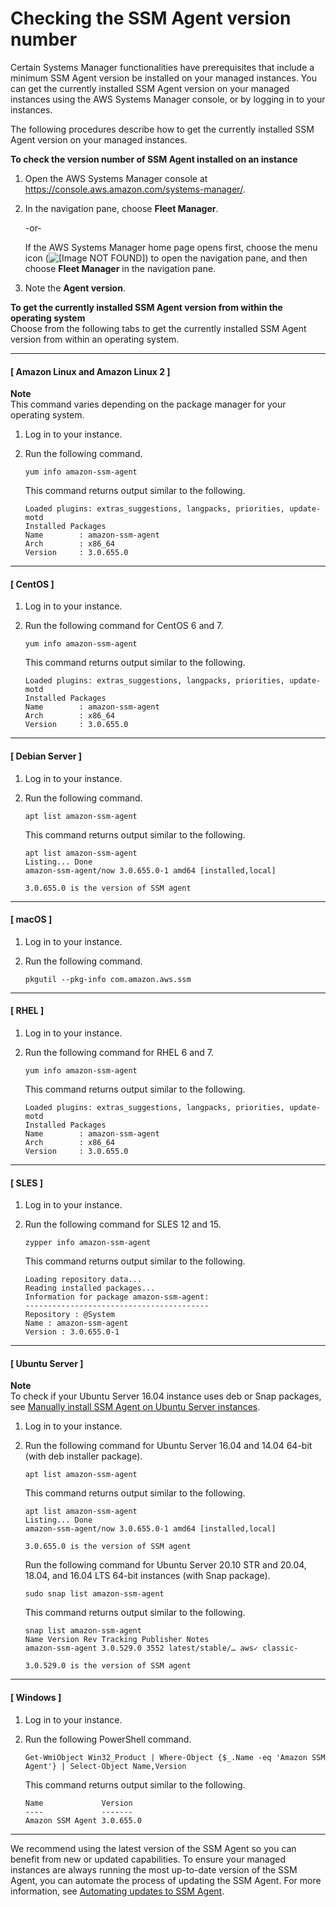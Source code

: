 # Checking the SSM Agent version number<a name="ssm-agent-get-version"></a>

Certain Systems Manager functionalities have prerequisites that include a minimum SSM Agent version be installed on your managed instances\. You can get the currently installed SSM Agent version on your managed instances using the AWS Systems Manager console, or by logging in to your instances\.

The following procedures describe how to get the currently installed SSM Agent version on your managed instances\.

**To check the version number of SSM Agent installed on an instance**

1. Open the AWS Systems Manager console at [https://console\.aws\.amazon\.com/systems\-manager/](https://console.aws.amazon.com/systems-manager/)\.

1. In the navigation pane, choose **Fleet Manager**\.

   \-or\-

   If the AWS Systems Manager home page opens first, choose the menu icon \(![\[Image NOT FOUND\]](http://docs.aws.amazon.com/systems-manager/latest/userguide/images/menu-icon-small.png)\) to open the navigation pane, and then choose **Fleet Manager** in the navigation pane\.

1. Note the **Agent version**\.

**To get the currently installed SSM Agent version from within the operating system**  
Choose from the following tabs to get the currently installed SSM Agent version from within an operating system\.

------
#### [ Amazon Linux and Amazon Linux 2 ]
**Note**  
This command varies depending on the package manager for your operating system\.

1. Log in to your instance\.

1. Run the following command\.

   ```
   yum info amazon-ssm-agent
   ```

   This command returns output similar to the following\.

   ```
   Loaded plugins: extras_suggestions, langpacks, priorities, update-motd
   Installed Packages
   Name        : amazon-ssm-agent
   Arch        : x86_64
   Version     : 3.0.655.0
   ```

------
#### [ CentOS ]

1. Log in to your instance\.

1. Run the following command for CentOS 6 and 7\.

   ```
   yum info amazon-ssm-agent
   ```

   This command returns output similar to the following\.

   ```
   Loaded plugins: extras_suggestions, langpacks, priorities, update-motd
   Installed Packages
   Name        : amazon-ssm-agent
   Arch        : x86_64
   Version     : 3.0.655.0
   ```

------
#### [ Debian Server ]

1. Log in to your instance\.

1. Run the following command\.

   ```
   apt list amazon-ssm-agent
   ```

   This command returns output similar to the following\.

   ```
   apt list amazon-ssm-agent
   Listing... Done
   amazon-ssm-agent/now 3.0.655.0-1 amd64 [installed,local]
   
   3.0.655.0 is the version of SSM agent
   ```

------
#### [ macOS ]

1. Log in to your instance\.

1. Run the following command\.

   ```
   pkgutil --pkg-info com.amazon.aws.ssm
   ```

------
#### [ RHEL ]

1. Log in to your instance\.

1. Run the following command for RHEL 6 and 7\.

   ```
   yum info amazon-ssm-agent
   ```

   This command returns output similar to the following\.

   ```
   Loaded plugins: extras_suggestions, langpacks, priorities, update-motd
   Installed Packages
   Name        : amazon-ssm-agent
   Arch        : x86_64
   Version     : 3.0.655.0
   ```

------
#### [ SLES ]

1. Log in to your instance\.

1. Run the following command for SLES 12 and 15\.

   ```
   zypper info amazon-ssm-agent
   ```

   This command returns output similar to the following\.

   ```
   Loading repository data...
   Reading installed packages...
   Information for package amazon-ssm-agent:
   -----------------------------------------
   Repository : @System
   Name : amazon-ssm-agent
   Version : 3.0.655.0-1
   ```

------
#### [ Ubuntu Server ]
**Note**  
To check if your Ubuntu Server 16\.04 instance uses deb or Snap packages, see [Manually install SSM Agent on Ubuntu Server instances](agent-install-ubuntu.md)\.

1. Log in to your instance\.

1. Run the following command for Ubuntu Server 16\.04 and 14\.04 64\-bit \(with deb installer package\)\.

   ```
   apt list amazon-ssm-agent
   ```

   This command returns output similar to the following\.

   ```
   apt list amazon-ssm-agent
   Listing... Done
   amazon-ssm-agent/now 3.0.655.0-1 amd64 [installed,local]
   
   3.0.655.0 is the version of SSM agent
   ```

   Run the following command for Ubuntu Server 20\.10 STR and 20\.04, 18\.04, and 16\.04 LTS 64\-bit instances \(with Snap package\)\.

   ```
   sudo snap list amazon-ssm-agent
   ```

   This command returns output similar to the following\.

   ```
   snap list amazon-ssm-agent
   Name Version Rev Tracking Publisher Notes
   amazon-ssm-agent 3.0.529.0 3552 latest/stable/… aws✓ classic-
   
   3.0.529.0 is the version of SSM agent
   ```

------
#### [ Windows ]

1. Log in to your instance\.

1. Run the following PowerShell command\.

   ```
   Get-WmiObject Win32_Product | Where-Object {$_.Name -eq 'Amazon SSM Agent'} | Select-Object Name,Version
   ```

   This command returns output similar to the following\.

   ```
   Name             Version
   ----             -------
   Amazon SSM Agent 3.0.655.0
   ```

------

We recommend using the latest version of the SSM Agent so you can benefit from new or updated capabilities\. To ensure your managed instances are always running the most up\-to\-date version of the SSM Agent, you can automate the process of updating the SSM Agent\. For more information, see [Automating updates to SSM Agent](ssm-agent-automatic-updates.md)\.